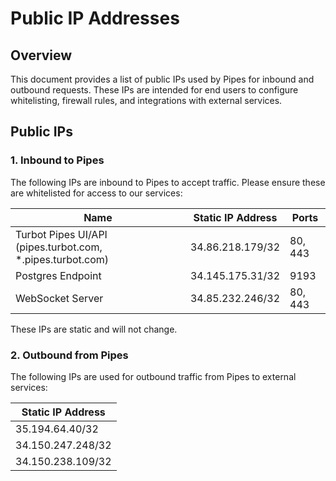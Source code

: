 # Public IP Addresses

## Overview
This document provides a list of public IPs used by Pipes for inbound and outbound requests. These IPs are intended for end users to configure whitelisting, firewall rules, and integrations with external services.

## Public IPs
### 1. Inbound to Pipes
The following IPs are inbound to Pipes to accept traffic. Please ensure these are whitelisted for access to our services:

| **Name**                                                           | **Static IP Address**     | **Ports**     |
|--------------------------------------------------------------------|---------------------------|---------------|
| Turbot Pipes UI/API (pipes.turbot.com, *.pipes.turbot.com)             | 34.86.218.179/32          | 80, 443       |
| Postgres Endpoint                                                  | 34.145.175.31/32          | 9193          |
| WebSocket Server                                                   | 34.85.232.246/32          | 80, 443       |

These IPs are static and will not change.

### 2. Outbound from Pipes
The following IPs are used for outbound traffic from Pipes to external services:

| **Static IP Address**     |
|---------------------------|
| 35.194.64.40/32           |
| 34.150.247.248/32         |
| 34.150.238.109/32         |